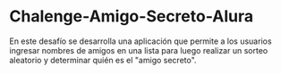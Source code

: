 # Chalenge-Amigo-Secreto-Alura
En este desafío se desarrolla una aplicación que permite a los usuarios ingresar nombres de amigos en una lista para luego realizar un sorteo aleatorio y determinar quién es el "amigo secreto".
